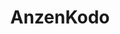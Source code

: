---
title: AnzenKodo
github: https://github.com/AnzenKodo
mode: dark
transition: 3s
archetype:
  - Little Bit of Everything
---